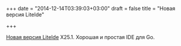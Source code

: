 +++
date = "2014-12-14T03:39:03+03:00"
draft = false
title = "Новая версия LiteIde"

+++

<p><a href="https://github.com/visualfc/liteide">Новая версия LiteIde</a>&nbsp;X25.1. Хорошая и простая IDE для Go.</p>

